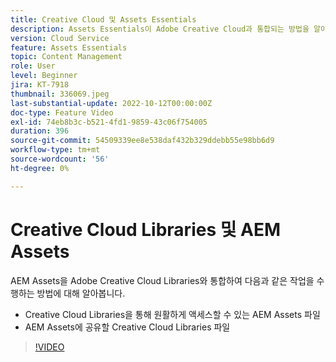 ```yaml
---
title: Creative Cloud 및 Assets Essentials
description: Assets Essentials이 Adobe Creative Cloud과 통합되는 방법을 알아봅니다.
version: Cloud Service
feature: Assets Essentials
topic: Content Management
role: User
level: Beginner
jira: KT-7918
thumbnail: 336069.jpeg
last-substantial-update: 2022-10-12T00:00:00Z
doc-type: Feature Video
exl-id: 74eb8b3c-b521-4fd1-9859-43c06f754005
duration: 396
source-git-commit: 54509339ee8e538daf432b329ddebb55e98bb6d9
workflow-type: tm+mt
source-wordcount: '56'
ht-degree: 0%

---
```



# Creative Cloud Libraries 및 AEM Assets

AEM Assets을 Adobe Creative Cloud Libraries와 통합하여 다음과 같은 작업을 수행하는 방법에 대해 알아봅니다.

+ Creative Cloud Libraries을 통해 원활하게 액세스할 수 있는 AEM Assets 파일
+ AEM Assets에 공유할 Creative Cloud Libraries 파일

>[!VIDEO](https://video.tv.adobe.com/v/336069?quality=12&learn=on)
